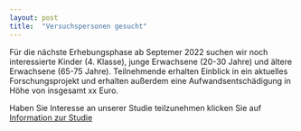 ```yaml
---
layout: post
title:  "Versuchspersonen gesucht"
---
```


Für die nächste Erhebungsphase ab Septemer 2022 suchen wir noch interessierte Kinder (4. Klasse), junge Erwachsene (20-30 Jahre) und ältere Erwachsene (65-75 Jahre). Teilnehmende erhalten Einblick in ein aktuelles Forschungsprojekt und erhalten außerdem eine Aufwandsentschädigung in Höhe von insgesamt xx Euro.    

Haben Sie Interesse an unserer Studie teilzunehmen klicken Sie auf [Information zur Studie](https://melm0c.github.io/MONALI-webpage/studyInfo/)
